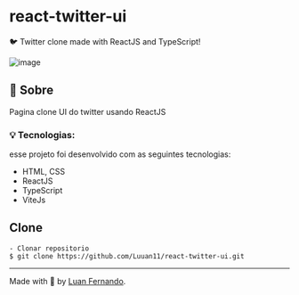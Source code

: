 # react-twitter-ui
🐦 Twitter clone made with ReactJS and TypeScript!

![image](https://user-images.githubusercontent.com/79935555/221699875-b57c3d75-bd54-44a0-95a6-95dd3eaf35ea.png)


## 💬 Sobre
Pagina clone UI do twitter usando ReactJS

### 💡 Tecnologias:

esse projeto foi desenvolvido com as seguintes tecnologias:

- HTML, CSS
- ReactJS 
- TypeScript
- ViteJs

## Clone

    - Clonar repositorio 
    $ git clone https://github.com/Luuan11/react-twitter-ui.git

---
Made with 💜 by [Luan Fernando](https://www.linkedin.com/in/luan-fernando/).
